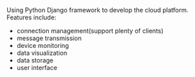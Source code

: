 Using Python Django framework to develop the cloud platform.    
Features include:
- connection management(support plenty of clients)
- message transmission
- device monitoring
- data visualization
- data storage
- user interface
